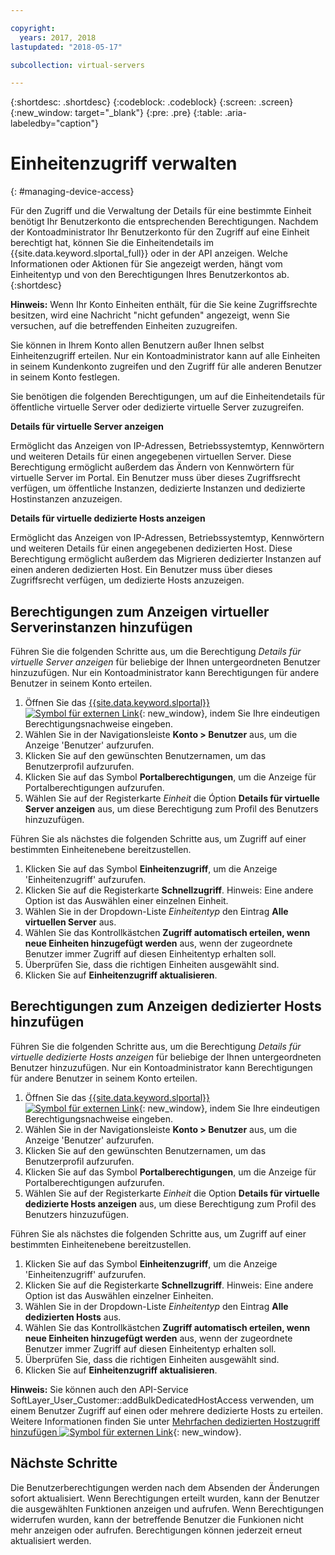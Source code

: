 ```yaml
---

copyright:
  years: 2017, 2018
lastupdated: "2018-05-17"

subcollection: virtual-servers

---
```


{:shortdesc: .shortdesc}
{:codeblock: .codeblock}
{:screen: .screen}
{:new_window: target="_blank"}
{:pre: .pre}
{:table: .aria-labeledby="caption"}


# Einheitenzugriff verwalten
{: #managing-device-access}

Für den Zugriff und die Verwaltung der Details für eine bestimmte Einheit benötigt Ihr Benutzerkonto die entsprechenden Berechtigungen.  Nachdem der Kontoadministrator Ihr Benutzerkonto für den Zugriff auf eine Einheit berechtigt hat, können Sie die Einheitendetails im {{site.data.keyword.slportal_full}} oder in der API anzeigen.  Welche Informationen oder Aktionen für Sie angezeigt werden, hängt vom Einheitentyp und von den Berechtigungen Ihres Benutzerkontos ab.
{:shortdesc}

**Hinweis:** Wenn Ihr Konto Einheiten enthält, für die Sie keine Zugriffsrechte besitzen, wird eine Nachricht "nicht gefunden" angezeigt, wenn Sie versuchen, auf die betreffenden Einheiten zuzugreifen.

Sie können in Ihrem Konto allen Benutzern außer Ihnen selbst Einheitenzugriff erteilen. Nur ein Kontoadministrator kann auf alle Einheiten in seinem Kundenkonto zugreifen und den Zugriff für alle anderen Benutzer in seinem Konto festlegen.

Sie benötigen die folgenden Berechtigungen, um auf die Einheitendetails für öffentliche virtuelle Server oder dedizierte virtuelle Server zuzugreifen.

**Details für virtuelle Server anzeigen**

Ermöglicht das Anzeigen von IP-Adressen, Betriebssystemtyp, Kennwörtern und weiteren Details für einen angegebenen virtuellen Server.  Diese Berechtigung ermöglicht außerdem das Ändern von Kennwörtern für virtuelle Server im Portal. Ein Benutzer muss über dieses Zugriffsrecht verfügen, um öffentliche Instanzen, dedizierte Instanzen und dedizierte Hostinstanzen anzuzeigen.

**Details für virtuelle dedizierte Hosts anzeigen**

Ermöglicht das Anzeigen von IP-Adressen, Betriebssystemtyp, Kennwörtern und weiteren Details für einen angegebenen dedizierten Host.  Diese Berechtigung ermöglicht außerdem das Migrieren dedizierter Instanzen auf einen anderen dedizierten Host. Ein Benutzer muss über dieses Zugriffsrecht verfügen, um dedizierte Hosts anzuzeigen.

## Berechtigungen zum Anzeigen virtueller Serverinstanzen hinzufügen
Führen Sie die folgenden Schritte aus, um die Berechtigung *Details für virtuelle Server anzeigen* für beliebige der Ihnen untergeordneten Benutzer hinzuzufügen. Nur ein Kontoadministrator kann Berechtigungen für andere Benutzer in seinem Konto erteilen.  

1. Öffnen Sie das [{{site.data.keyword.slportal}} ![Symbol für externen Link](../icons/launch-glyph.svg "Symbol für externen Link")](https://control.softlayer.com/){: new_window}, indem Sie Ihre eindeutigen Berechtigungsnachweise eingeben.
2. Wählen Sie in der Navigationsleiste **Konto > Benutzer** aus, um die Anzeige 'Benutzer' aufzurufen.
3. Klicken Sie auf den gewünschten Benutzernamen, um das Benutzerprofil aufzurufen.
4. Klicken Sie auf das Symbol **Portalberechtigungen**, um die Anzeige für Portalberechtigungen aufzurufen.
5. Wählen Sie auf der Registerkarte *Einheit* die Óption **Details für virtuelle Server anzeigen** aus, um diese Berechtigung zum Profil des Benutzers hinzuzufügen.

Führen Sie als nächstes die folgenden Schritte aus, um Zugriff auf einer bestimmten Einheitenebene bereitzustellen.

1. Klicken Sie auf das Symbol **Einheitenzugriff**, um die Anzeige 'Einheitenzugriff' aufzurufen.
2. Klicken Sie auf die Registerkarte **Schnellzugriff**.
   Hinweis: Eine andere Option ist das Auswählen einer einzelnen Einheit.
3. Wählen Sie in der Dropdown-Liste *Einheitentyp* den Eintrag **Alle virtuellen Server** aus.
4. Wählen Sie das Kontrollkästchen **Zugriff automatisch erteilen, wenn neue Einheiten hinzugefügt werden** aus, wenn der zugeordnete Benutzer immer Zugriff auf diesen Einheitentyp erhalten soll.
5. Überprüfen Sie, dass die richtigen Einheiten ausgewählt sind.
6. Klicken Sie auf **Einheitenzugriff aktualisieren**.

## Berechtigungen zum Anzeigen dedizierter Hosts hinzufügen
Führen Sie die folgenden Schritte aus, um die Berechtigung *Details für virtuelle dedizierte Hosts anzeigen* für beliebige der Ihnen untergeordneten Benutzer hinzuzufügen. Nur ein Kontoadministrator kann Berechtigungen für andere Benutzer in seinem Konto erteilen.

1. Öffnen Sie das [{{site.data.keyword.slportal}} ![Symbol für externen Link](../icons/launch-glyph.svg "Symbol für externen Link")](https://control.softlayer.com/){: new_window}, indem Sie Ihre eindeutigen Berechtigungsnachweise eingeben.
2. Wählen Sie in der Navigationsleiste **Konto > Benutzer** aus, um die Anzeige 'Benutzer' aufzurufen.
3. Klicken Sie auf den gewünschten Benutzernamen, um das Benutzerprofil aufzurufen.
4. Klicken Sie auf das Symbol **Portalberechtigungen**, um die Anzeige für Portalberechtigungen aufzurufen.
5. Wählen Sie auf der Registerkarte *Einheit* die Option **Details für virtuelle dedizierte Hosts anzeigen** aus, um diese Berechtigung zum Profil des Benutzers hinzuzufügen.

Führen Sie als nächstes die folgenden Schritte aus, um Zugriff auf einer bestimmten Einheitenebene bereitzustellen.

1. Klicken Sie auf das Symbol **Einheitenzugriff**, um die Anzeige 'Einheitenzugriff' aufzurufen.
2. Klicken Sie auf die Registerkarte **Schnellzugriff**.
   Hinweis: Eine andere Option ist das Auswählen einzelner Einheiten.
3. Wählen Sie in der Dropdown-Liste *Einheitentyp* den Eintrag **Alle dedizierten Hosts** aus.
4. Wählen Sie das Kontrollkästchen **Zugriff automatisch erteilen, wenn neue Einheiten hinzugefügt werden** aus, wenn der zugeordnete Benutzer immer Zugriff auf diesen Einheitentyp erhalten soll.
5. Überprüfen Sie, dass die richtigen Einheiten ausgewählt sind.
6. Klicken Sie auf **Einheitenzugriff aktualisieren**.

**Hinweis:** Sie können auch den API-Service SoftLayer_User_Customer::addBulkDedicatedHostAccess verwenden, um einem Benutzer Zugriff auf einen oder mehrere dedizierte Hosts zu erteilen. Weitere Informationen finden Sie unter [Mehrfachen dedizierten Hostzugriff hinzufügen ![Symbol für externen Link](../icons/launch-glyph.svg "Symbol für externen Link")](https://softlayer.github.io/reference/services/SoftLayer_User_Customer/addBulkDedicatedHostAccess/){: new_window}.  

## Nächste Schritte
Die Benutzerberechtigungen werden nach dem Absenden der Änderungen sofort aktualisiert. Wenn Berechtigungen erteilt wurden, kann der Benutzer die ausgewählten Funktionen anzeigen und aufrufen. Wenn Berechtigungen widerrufen wurden, kann der betreffende Benutzer die Funkionen nicht mehr anzeigen oder aufrufen. Berechtigungen können jederzeit erneut aktualisiert werden.

